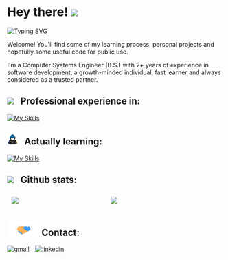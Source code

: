 # Hey there! <img src="https://media.giphy.com/media/hvRJCLFzcasrR4ia7z/giphy.gif" width="35">

[![Typing SVG](https://readme-typing-svg.demolab.com?font=Fira+Code&duration=4000&pause=500&color=10EEF7&center=true&vCenter=true&random=false&width=435&lines=My+name+is+Andr%C3%A9s+Ortega;I+am+a+Software+Engineer+%F0%9F%92%BB;from+Colombia+%F0%9F%87%A8%F0%9F%87%B4)](https://git.io/typing-svg)

Welcome! You'll find some of my learning process, personal projects and hopefully some useful code for public use.

I'm a Computer Systems Engineer (B.S.) with 2+ years of experience in software development, a growth-minded individual, fast learner and always considered as a trusted partner.

## <img src="https://media2.giphy.com/media/QssGEmpkyEOhBCb7e1/giphy.gif?cid=ecf05e47a0n3gi1bfqntqmob8g9aid1oyj2wr3ds3mg700bl&rid=giphy.gif" width=25 style="margin-right: 10px;"> Professional experience in:

[![My Skills](https://skillicons.dev/icons?i=postgresql,django,fastapi,vue,php,rails,spring,linux,git,docker)](https://skillicons.dev)

## <img src = "https://github.com/0xAbdulKhalid/0xAbdulKhalid/raw/main/assets/mdImages/about_me.gif" width=25 style="margin-right: 10px;"> Actually learning:

[![My Skills](https://skillicons.dev/icons?i=react,angular)](https://skillicons.dev)

## <img src="https://media.giphy.com/media/iY8CRBdQXODJSCERIr/giphy.gif" width="30" style="margin-right: 10px;"> Github stats:

<div style="display: flex; justify-content: center; align-items: center;">
    <img src="https://github-readme-stats.vercel.app/api/top-langs?username=aortegaf&show_icons=true&locale=en&layout=compact&line_height=20&title_color=7A7ADB&icon_color=2234AE&text_color=D3D3D3&bg_color=0,000000,130F40&count_private=true" width="375" style="margin: 10px"/>
    <img src="https://github-readme-stats.vercel.app/api?username=aortegaf&include_all_commits=true&count_private=true&show_icons=true&line_height=20&title_color=7A7ADB&icon_color=2234AE&text_color=D3D3D3&bg_color=0,000000,130F40" width="450" style="margin: 10px"/>
</div>

## <img src="https://github.com/0xAbdulKhalid/0xAbdulKhalid/raw/main/assets/mdImages/handshake.gif" width ="75"> Contact:

<a href="mailto:se.aortegaf@gmail.com" target="_blank">
<img src="https://img.shields.io/badge/ se.aortegaf@gmail.com-%23EA4335.svg?style=for-the-badge&logo=gmail&logoColor=white" alt=gmail style="margin-right: 10px;"/>
</a>
<a href="https://www.linkedin.com/in/aortegaf" target="_blank">
<img src="https://img.shields.io/badge/ aortegaf-0077B5.svg?color=405DE6&style=for-the-badge&logo=linkedin&logoColor=white" alt=linkedin style="margin-right: 10px;">
</a>
